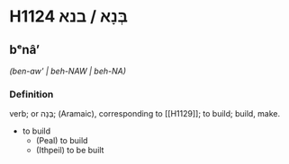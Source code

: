 # H1124 בְּנָא / בנא

## bᵉnâʼ

_(ben-aw' | beh-NAW | beh-NA)_

### Definition

verb; or בְּנָה; (Aramaic), corresponding to [[H1129]]; to build; build, make.

- to build
    - (Peal) to build
    - (Ithpeil) to be built
